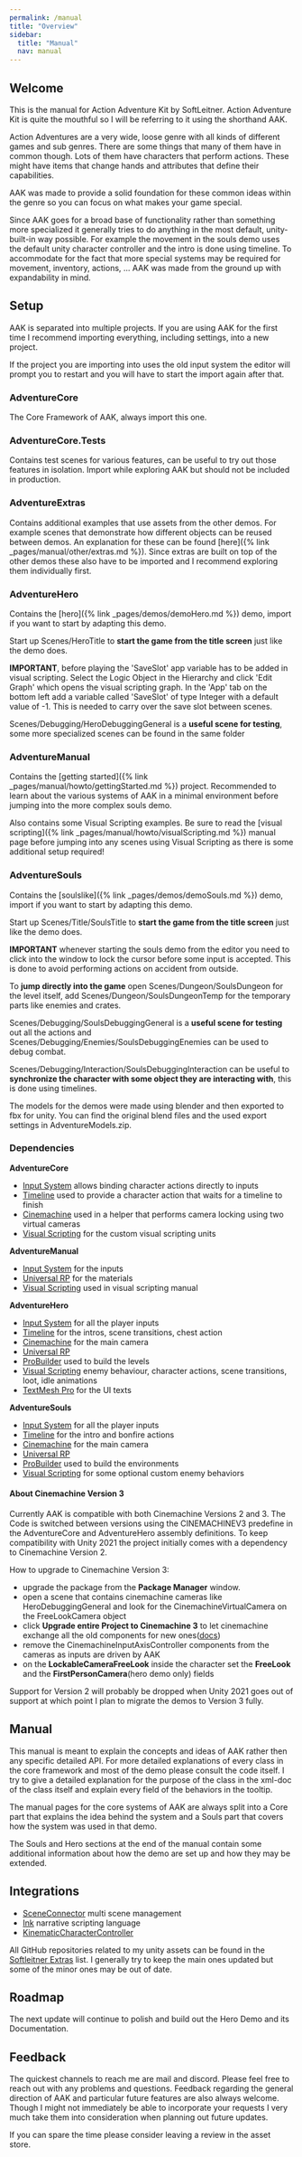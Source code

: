 ```yaml
---
permalink: /manual
title: "Overview"
sidebar:
  title: "Manual"
  nav: manual
---
```


## Welcome

This is the manual for Action Adventure Kit by SoftLeitner. Action Adventure Kit is quite the mouthful so I will be referring to it using the shorthand AAK.  

Action Adventures are a very wide, loose genre with all kinds of different games and sub genres. There are some things that many of them have in common though. Lots of them have characters that perform actions. These might have items that change hands and attributes that define their capabilities.  

AAK was made to provide a solid foundation for these common ideas within the genre so you can focus on what makes your game special.  

Since AAK goes for a broad base of functionality rather than something more specialized it generally tries to do anything in the most default, unity-built-in way possible. For example the movement in the souls demo uses the default unity character controller and the intro is done using timeline. To accommodate for the fact that more special systems may be required for movement, inventory, actions, ... AAK was made from the ground up with expandability in mind.

## Setup

AAK is separated into multiple projects. If you are using AAK for the first time I recommend importing everything, including settings, into a new project.  

If the project you are importing into uses the old input system the editor will prompt you to restart and you will have to start the import again after that.

### AdventureCore

The Core Framework of AAK, always import this one.  

### AdventureCore.Tests

Contains test scenes for various features, can be useful to try out those features in isolation. Import while exploring AAK but should not be included in production.

### AdventureExtras

Contains additional examples that use assets from the other demos. For example scenes that demonstrate how different objects can be reused between demos. An explanation for these can be found [here]({% link _pages/manual/other/extras.md %}). Since extras are built on top of the other demos these also have to be imported and I recommend exploring them individually first.

### AdventureHero

Contains the [hero]({% link _pages/demos/demoHero.md %}) demo, import if you want to start by adapting this demo.  

Start up Scenes/HeroTitle to __start the game from the title screen__ just like the demo does.  

__IMPORTANT__, before playing the 'SaveSlot' app variable has to be added in visual scripting. Select the Logic Object in the Hierarchy and click 'Edit Graph' which opens the visual scripting graph. In the 'App' tab on the bottom left add a variable called 'SaveSlot' of type Integer with a default value of -1. This is needed to carry over the save slot between scenes.  

Scenes/Debugging/HeroDebuggingGeneral is a __useful scene for testing__, some more specialized scenes can be found in the same folder  

### AdventureManual

Contains the [getting started]({% link _pages/manual/howto/gettingStarted.md %}) project. Recommended to learn about the various systems of AAK in a minimal environment before jumping into the more complex souls demo.

Also contains some Visual Scripting examples. Be sure to read the [visual scripting]({% link _pages/manual/howto/visualScripting.md %}) manual page before jumping into any scenes using Visual Scripting as there is some additional setup required!

### AdventureSouls

Contains the [soulslike]({% link _pages/demos/demoSouls.md %}) demo, import if you want to start by adapting this demo.  

Start up Scenes/Title/SoulsTitle to __start the game from the title screen__ just like the demo does.  

__IMPORTANT__ whenever starting the souls demo from the editor you need to click into the window to lock the cursor before some input is accepted. This is done to avoid performing actions on accident from outside.

To __jump directly into the game__ open Scenes/Dungeon/SoulsDungeon for the level itself, add Scenes/Dungeon/SoulsDungeonTemp for the temporary parts like enemies and crates.  

Scenes/Debugging/SoulsDebuggingGeneral is a __useful scene for testing__ out all the actions and Scenes/Debugging/Enemies/SoulsDebuggingEnemies can be used to debug combat.  

Scenes/Debugging/Interaction/SoulsDebuggingInteraction can be useful to __synchronize the character with some object they are interacting with__, this is done using timelines. 

The models for the demos were made using blender and then exported to fbx for unity. You can find the original blend files and the used export settings in AdventureModels.zip.

### Dependencies

__AdventureCore__
- [Input System](https://docs.unity3d.com/Packages/com.unity.inputsystem@1.4/manual/index.html) allows binding character actions directly to inputs
- [Timeline](https://docs.unity3d.com/Packages/com.unity.timeline@1.6/manual/index.html) used to provide a character action that waits for a timeline to finish
- [Cinemachine](https://docs.unity3d.com/Packages/com.unity.cinemachine@2.8/manual/index.html) used in a helper that performs camera locking using two virtual cameras
- [Visual Scripting](https://docs.unity3d.com/Packages/com.unity.visualscripting@1.7/manual/index.html) for the custom visual scripting units

__AdventureManual__
- [Input System](https://docs.unity3d.com/Packages/com.unity.inputsystem@1.4/manual/index.html) for the inputs
- [Universal RP](https://docs.unity3d.com/Packages/com.unity.render-pipelines.universal@12.1/manual/index.html) for the materials
- [Visual Scripting](https://docs.unity3d.com/Packages/com.unity.visualscripting@1.7/manual/index.html) used in visual scripting manual

__AdventureHero__
- [Input System](https://docs.unity3d.com/Packages/com.unity.inputsystem@1.4/manual/index.html) for all the player inputs
- [Timeline](https://docs.unity3d.com/Packages/com.unity.timeline@1.6/manual/index.html) for the intros, scene transitions, chest action
- [Cinemachine](https://docs.unity3d.com/Packages/com.unity.cinemachine@2.8/manual/index.html) for the main camera
- [Universal RP](https://docs.unity3d.com/Packages/com.unity.render-pipelines.universal@12.1/manual/index.html)
- [ProBuilder](https://docs.unity3d.com/Packages/com.unity.probuilder@5.0/manual/index.html) used to build the levels
- [Visual Scripting](https://docs.unity3d.com/Packages/com.unity.visualscripting@1.7/manual/index.html) enemy behaviour, character actions, scene transitions, loot, idle animations
- [TextMesh Pro](https://docs.unity3d.com/Packages/com.unity.textmeshpro@3.0/manual/index.html) for the UI texts

__AdventureSouls__
- [Input System](https://docs.unity3d.com/Packages/com.unity.inputsystem@1.4/manual/index.html) for all the player inputs
- [Timeline](https://docs.unity3d.com/Packages/com.unity.timeline@1.6/manual/index.html) for the intro and bonfire actions
- [Cinemachine](https://docs.unity3d.com/Packages/com.unity.cinemachine@2.8/manual/index.html) for the main camera
- [Universal RP](https://docs.unity3d.com/Packages/com.unity.render-pipelines.universal@12.1/manual/index.html)
- [ProBuilder](https://docs.unity3d.com/Packages/com.unity.probuilder@5.0/manual/index.html) used to build the environments
- [Visual Scripting](https://docs.unity3d.com/Packages/com.unity.visualscripting@1.7/manual/index.html) for some optional custom enemy behaviors

#### About Cinemachine Version 3

Currently AAK is compatible with both Cinemachine Versions 2 and 3. The Code is switched between versions using the CINEMACHINEV3 predefine in the AdventureCore and AdventureHero assembly definitions. To keep compatibility with Unity 2021 the project initially comes with a dependency to Cinemachine Version 2.

How to upgrade to Cinemachine Version 3:
- upgrade the package from the __Package Manager__ window. 
- open a scene that contains cinemachine cameras like HeroDebuggingGeneral and look for the CinemachineVirtualCamera on the FreeLookCamera object
- click __Upgrade entire Project to Cinemachine 3__ to let cinemachine exchange all the old components for new ones([docs](https://docs.unity3d.com/Packages/com.unity.cinemachine@3.1/manual/CinemachineUpgradeFrom2.html#upgrading-the-project-data))
- remove the CinemachineInputAxisController components from the cameras as inputs are driven by AAK
- on the __LockableCameraFreeLook__ inside the character set the __FreeLook__ and the __FirstPersonCamera__(hero demo only) fields

Support for Version 2 will probably be dropped when Unity 2021 goes out of support at which point I plan to migrate the demos to Version 3 fully.

## Manual

This manual is meant to explain the concepts and ideas of AAK rather then any specific detailed API. For more detailed explanations of every class in the core framework and most of the demo please consult the code itself. I try to give a detailed explanation for the purpose of the class in the xml-doc of the class itself and explain every field of the behaviors in the tooltip.  

The manual pages for the core systems of AAK are always split into a Core part that explains the idea behind the system and a Souls part that covers how the system was used in that demo.

The Souls and Hero sections at the end of the manual contain some additional information about how the demo are set up and how they may be extended.

## Integrations

- [SceneConnector](https://github.com/Schossi/ConnectorSouls) multi scene management
- [Ink](https://github.com/Schossi/AAK_Ink) narrative scripting language
- [KinematicCharacterController](https://github.com/Schossi/AAK_KinematicCharacterController)

All GitHub repositories related to my unity assets can be found in the [Softleitner Extras](https://github.com/stars/Schossi/lists/softleitner-extras) list. I generally try to keep the main ones updated but some of the minor ones may be out of date.

## Roadmap

The next update will continue to polish and build out the Hero Demo and its Documentation.

## Feedback

The quickest channels to reach me are mail and discord. Please feel free to reach out with any problems and questions. Feedback regarding the general direction of AAK and particular future features are also always welcome. Though I might not immediately be able to incorporate your requests I very much take them into consideration when planning out future updates.  

If you can spare the time please consider leaving a review in the asset store.